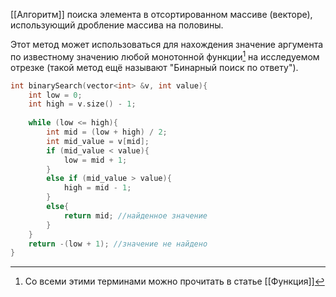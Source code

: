 [[Алгоритм]] поиска элемента в отсортированном массиве (векторе), использующий дробление массива на половины. 

Этот метод может использоваться для нахождения значение аргумента по известному значению любой монотонной функции[^1] на исследуемом отрезке (такой метод ещё называют "Бинарный поиск по ответу"). 

```C
int binarySearch(vector<int> &v, int value){
	int low = 0; 
	int high = v.size() - 1;
	
	while (low <= high){
		int mid = (low + high) / 2;
		int mid_value = v[mid];
		if (mid_value < value){
			low = mid + 1;
		}
		else if (mid_value > value){
			high = mid - 1;
		}
		else{
			return mid; //найденное значение
		}
	}
	return -(low + 1); //значение не найдено
}
```

[^1]: Со всеми этими терминами можно прочитать в статье [[Функция]]
